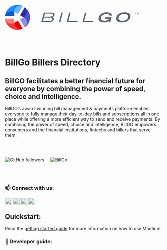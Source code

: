 <div style="padding:3rem 0">
  <svg width="428" height="80" viewBox="0 0 428 80" fill="none" xmlns="http://www.w3.org/2000/svg">
  <path d="M416.548 24.9581H420.958L420.733 25.7624H419.038L417.81 30.2629H416.876L418.104 25.7624H416.34L416.548 24.9581Z" fill="#616377"/>
  <path d="M422.448 24.9581H423.745L424.074 28.9966H424.091L426.668 24.9581H428L426.564 30.2629H425.665L426.858 26.0191H426.841L424.16 30.2629H423.417L423.001 26.0191H422.984L421.912 30.2629H421.012L422.448 24.9581Z" fill="#616377"/>
  <path d="M123.956 24.7532H145.766C150.072 24.7532 160.38 24.7532 158.305 32.7276C157.215 36.9201 153.497 38.2206 150.885 39.1447C152.961 39.949 157.285 41.626 155.97 46.6912C153.825 54.9051 143.119 55.2474 135.284 55.2474H116L123.956 24.7532ZM121.413 51.9789H139.089C144.59 51.9789 150.124 51.226 151.335 46.5714C152.442 42.3447 148.671 40.873 142.514 40.873H124.319L121.413 51.9789ZM125.132 37.7586H141.148C146.44 37.7586 152.632 37.0399 153.739 32.7618C155.002 27.9019 148.913 27.8506 142.168 27.8506H127.709L125.132 37.7586Z" fill="#616377"/>
  <path d="M180.393 24.7527H184.959L177.003 55.2468H172.437L180.393 24.7527Z" fill="#616377"/>
  <path d="M205.16 24.7527H209.726L202.617 51.9612H232.366L231.518 55.2297H197.221L205.16 24.7527Z" fill="#616377"/>
  <path d="M255.852 24.7527H260.418L253.31 51.9612H283.058L282.211 55.2297H247.914L255.852 24.7527Z" fill="#616377"/>
  <path d="M341.051 39.6062L336.882 55.5891H332.42L331.797 52.4404C328.546 53.9463 324.084 55.9998 316.767 55.9998C307.134 55.9998 296.462 52.1837 299.627 40.0682C301.755 31.9399 309.884 23.9998 324.914 23.9998C333.562 23.9998 342.365 26.6008 342.175 34.2672H334.668C334.184 32.7099 333.112 29.1164 324.464 29.1164C312.651 29.1164 308.171 35.5677 307.065 39.8115C305.179 47.0158 310.23 50.7121 318.203 50.7121C325.45 50.7121 330.033 48.6586 332.922 44.3805H319.708L320.953 39.6062H341.051Z" fill="#616377"/>
  <path d="M382.681 23.9998C399.268 23.9998 403.055 31.8886 400.876 40.2223C399.216 46.5538 392.142 55.9827 374.327 55.9827C356.495 55.9827 354.351 46.5538 356.011 40.2223C358.19 31.8886 366.112 23.9998 382.681 23.9998ZM393.612 39.8971C395.532 32.5559 389.945 29.1164 381.349 29.1164C372.753 29.1164 365.368 32.5559 363.448 39.8971C361.2 48.5388 368.62 50.8832 375.659 50.8832C382.716 50.8832 391.363 48.5388 393.612 39.8971Z" fill="#616377"/>
  <path d="M0.18042 43.9096C0.447723 45.2269 0.845662 46.5141 1.37625 47.7692C2.38717 50.1552 3.81815 52.2665 5.66716 54.1051C7.51014 55.9497 9.62645 57.3772 12.0181 58.3857C14.4962 59.4283 17.0928 59.9496 19.8061 59.9496C22.5193 59.9496 25.1159 59.4283 27.594 58.3857C28.41 58.0409 29.1938 57.6479 29.9455 57.2028C29.9475 57.0624 29.9515 56.9221 29.9555 56.7817V43.9096H0.18042Z" fill="#FE7C7C"/>
  <path d="M0.180637 43.9096H-0.000244141C0.383627 47.9316 1.37044 51.8193 2.9642 55.5687C4.98807 60.3547 7.85203 64.5953 11.5561 68.2905C15.2541 71.9797 19.5008 74.8369 24.2982 76.8619C29.2624 78.9531 34.4637 79.9997 39.9042 79.9997C45.3448 79.9997 50.5461 78.9531 55.5103 76.8619C55.8319 76.7256 56.1494 76.5852 56.465 76.4409L56.3645 76.2604C55.0903 76.6955 53.7738 76.9962 52.4152 77.1627C49.8427 77.4835 47.2963 77.307 44.778 76.6313C42.2517 75.9556 39.9545 74.8409 37.8844 73.283C35.7399 71.6649 33.9894 69.684 32.6288 67.3381C31.2762 64.9923 30.4321 62.49 30.0964 59.8294C29.9899 58.9512 29.9397 58.075 29.9457 57.2028C29.194 57.6479 28.4102 58.0409 27.5942 58.3858C25.1162 59.4284 22.5195 59.9497 19.8063 59.9497C17.0931 59.9497 14.4964 59.4284 12.0183 58.3858C9.62668 57.3772 7.51036 55.9497 5.66738 54.1051C3.81837 52.2665 2.38739 50.1552 1.37647 47.7692C0.84588 46.5141 0.44794 45.2269 0.180637 43.9096Z" fill="#FD3535"/>
  <path d="M29.9458 57.2026C29.9398 58.0748 29.99 58.9509 30.0965 59.8291C30.4322 62.4898 31.2763 64.992 32.6289 67.3379C33.9895 69.6838 35.74 71.6647 37.8845 73.2827C39.9546 74.8406 42.2518 75.9554 44.7781 76.6311C47.2963 77.3068 49.8427 77.4832 52.4153 77.1624C53.7739 76.996 55.0903 76.6953 56.3645 76.2602L41.482 50.546L30.2875 56.9921C30.1769 57.0662 30.0624 57.1364 29.9458 57.2026Z" fill="#DE0202"/>
  <path d="M65.9009 10.5963C65.0768 9.50958 64.1604 8.52512 63.1474 7.6389L48.2649 33.3531L59.8011 39.9997C60.5669 39.5726 61.3045 39.0914 62.0119 38.5561C64.1564 36.9381 65.9069 34.9571 67.2675 32.6113C68.6201 30.2654 69.4642 27.7632 69.7999 25.1025C70.1154 22.5301 69.9345 19.9857 69.2572 17.4735C68.588 14.9612 67.4685 12.6675 65.9009 10.5963Z" fill="#2B2BA1"/>
  <path d="M63.2478 7.46862L63.1473 7.63904C64.1603 8.52525 65.0767 9.50971 65.9008 10.5964C67.4684 12.6676 68.5879 14.9613 69.2571 17.4736C69.9344 19.9859 70.1153 22.5302 69.7998 25.1027C69.4641 27.7633 68.62 30.2655 67.2674 32.6114C65.9068 34.9573 64.1563 36.9382 62.0118 38.5563C61.3044 39.0916 60.5668 39.5728 59.801 39.9999C60.5668 40.4289 61.3044 40.9101 62.0118 41.4435C64.1563 43.0615 65.9068 45.0424 67.2674 47.3883C68.62 49.7342 69.4641 52.2364 69.7998 54.8971C70.1153 57.4695 69.9344 60.0138 69.2571 62.5261C68.5879 65.0384 67.4684 67.3321 65.9008 69.4033C65.0788 70.488 64.1603 71.4704 63.1473 72.3506L63.2478 72.5311C65.0165 71.2679 66.6846 69.8544 68.2522 68.2905C71.9503 64.5953 74.8142 60.3547 76.8441 55.5687C78.9484 50.6164 79.9995 45.4274 79.9995 39.9999C79.9995 34.5723 78.9484 29.3833 76.8441 24.431C74.8142 19.645 71.9503 15.4084 68.2522 11.7192C66.6826 10.1513 65.0144 8.73378 63.2478 7.46862Z" fill="#4E4ED0"/>
  <path d="M67.2675 47.3882C65.9069 45.0423 64.1564 43.0614 62.0119 41.4433C61.3045 40.91 60.5669 40.4288 59.8011 39.9997C59.6946 40.0639 59.5841 40.124 59.4695 40.1802L48.2649 46.6363L63.1474 72.3505C64.1604 71.4703 65.0789 70.4879 65.9009 69.4031C67.4685 67.332 68.588 65.0382 69.2572 62.526C69.9345 60.0137 70.1154 57.4693 69.7999 54.8969C69.4642 52.2363 68.6201 49.734 67.2675 47.3882Z" fill="#8E8EE1"/>
  <path d="M29.9555 22.9604C29.9515 22.8216 29.9475 22.6828 29.9455 22.544C29.1938 22.1039 28.41 21.7152 27.594 21.3742C25.1159 20.3431 22.5193 19.8276 19.8061 19.8276C17.0928 19.8276 14.4962 20.3431 12.0181 21.3742C9.62645 22.3715 7.51014 23.7833 5.66716 25.6074C3.81815 27.4256 2.38717 29.5135 1.37625 31.873C0.845662 33.1162 0.447723 34.3872 0.18042 35.6899H29.9555V22.9604Z" fill="#0060C7"/>
  <path d="M37.8846 6.64209C39.9547 5.10147 42.2519 3.99904 44.7782 3.33084C47.2965 2.66264 49.8429 2.48419 52.4154 2.79548C53.774 2.96402 55.0905 3.26144 56.3647 3.68774L56.4551 3.5192C56.1456 3.38041 55.8301 3.24558 55.5105 3.11273C50.5463 1.03675 45.345 -0.000244141 39.9045 -0.000244141C34.4639 -0.000244141 29.2626 1.03675 24.2984 3.11273C19.501 5.1094 15.2543 7.93487 11.5563 11.5891C7.85226 15.2375 4.98831 19.4271 2.96445 24.16C1.37068 27.8678 0.383871 31.7124 0 35.6899H0.180881C0.448184 34.3872 0.846123 33.1163 1.37671 31.8731C2.38763 29.5135 3.81861 27.4257 5.66762 25.6074C7.5106 23.7833 9.62691 22.3715 12.0186 21.3742C14.4966 20.3431 17.0933 19.8276 19.8065 19.8276C22.5197 19.8276 25.1164 20.3431 27.5945 21.3742C28.4104 21.7152 29.1943 22.1039 29.9459 22.544C29.9399 21.6815 29.9901 20.815 30.0967 19.9466C30.4323 17.3154 31.2764 14.8409 32.629 12.5211C33.9896 10.2012 35.7402 8.2422 37.8846 6.64209Z" fill="#1F8BFF"/>
  <path d="M44.7783 3.3306C42.252 3.9988 39.9548 5.10123 37.8847 6.64185C35.7403 8.24196 33.9897 10.201 32.6291 12.5208C31.2765 14.8407 30.4324 17.3152 30.0968 19.9463C29.9903 20.8148 29.94 21.6813 29.946 22.5438C30.0626 22.6092 30.1772 22.6766 30.2877 22.7421L41.4823 29.1167L56.3648 3.68751C55.0906 3.26121 53.7742 2.96379 52.4155 2.79525C49.843 2.48396 47.2966 2.66241 44.7783 3.3306Z" fill="#70B5FF"/>
  </svg>
</div>

# BillGo Billers Directory

<div>
  <h2>BillGO facilitates a better financial future for everyone by combining the power of speed, choice and intelligence.</h2>
  <p>BillGO’s award-winning bill management & payments platform enables everyone to fully manage their day-to-day bills and subscriptions all in one place while offering a more efficient way to send and receive payments. By combining the power of speed, choice and intelligence, BillGO empowers consumers and the financial institutions, fintechs and billers that serve them.</p>
</div>

<div style="padding:3rem 0">
  <span style="margin-right: 15px">
    <img alt="GitHub followers" src="https://img.shields.io/github/followers/kedarbillgo?label=Github&style=flat" alt="BillGo" />
  </span>
  <span>
    <img src="https://komarev.com/ghpvc/?username=kedarbillgo&label=Profile%20views&color=0e75b6&style=flat" alt="BillGo" />
  </span>
</div>

### 📫 Connect with us:

[<img align="left" alt="BillGo | linkedin" margin="8px" width="22px" src="https://cdn.iconscout.com/icon/free/png-512/linkedin-160-461814.png" />][linkedin]

[<img align="left" alt="BillGo | email" width="22px" src="https://cdn.iconscout.com/icon/free/png-512/gmail-30-722694.png" />][email]

[<img align="left" alt="BillGo | twitter" width="22px" src="https://cdn.iconscout.com/icon/free/png-256/twitter-241-721979.png" />][twitter]

[<img align="left" alt="BillGo | website" width="22px" src="https://cdn.iconscout.com/icon/free/png-256/free-earth-global-globe-international-map-planet-world-2-12510.png?f=webp&w=256" />][website]

<br/>

## Quickstart:

Read the [getting started guide](https://docs.billgo.com/billpay) for more information on how to use Mantium.

### 🌱 Developer guide:

[twitter]: https://twitter.com/billgopayments
[email]: mailto:kedar.kulkarni@billgo.com?Subject=Hear%20from%20you%20on%20github
[github]: https://github.com/BillHeroInc
[linkedin]: https://www.linkedin.com/company/billgopayments/
[website]: https://www.billgo.com/
